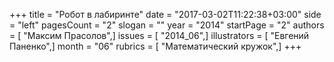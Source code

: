 +++
title = "Робот в лабиринте"
date = "2017-03-02T11:22:38+03:00"
side = "left"
pagesCount = "2"
slogan = ""
year = "2014"
startPage = "2"
authors = [ "Максим Прасолов",]
issues = [ "2014_06",]
illustrators = [ "Евгений Паненко",]
month = "06"
rubrics = [ "Математический кружок",]
+++
